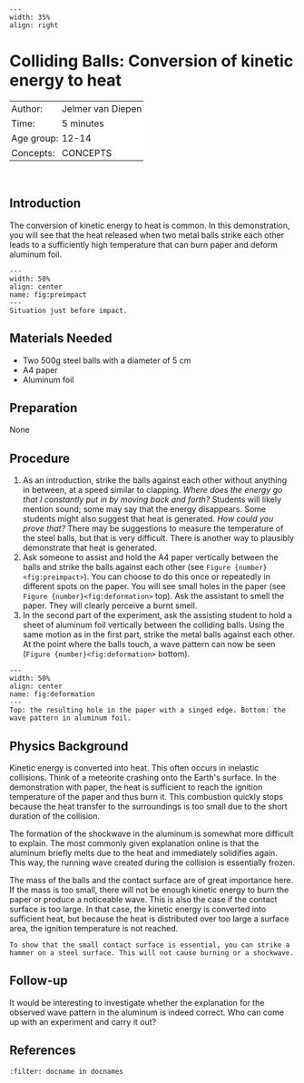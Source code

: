 ```{figure} ../../figures/ready.png
---
width: 35%
align: right
```

# Colliding Balls: Conversion of kinetic energy to heat

<table style="width: 100%; border-collapse: collapse; border: none;">
    <tr style="background-color: white;"> 
        <td style="text-align: left; padding: 3px; border: none;">Author:</td>
        <td style="text-align: left; padding: 3px; border: none;">Jelmer van Diepen</td>
    </tr>
    <tr style="background-color: white;">
        <td style="text-align: left; padding: 3px; border: none;">Time:</td>
        <td style="text-align: left; padding: 3px; border: none;">5 minutes</td>
    </tr>
    <tr style="background-color: white;">
        <td style="text-align: left; padding: 3px; border: none;">Age group:</td>
        <td style="text-align: left; padding: 3px; border: none;">12-14</td>
    </tr>
    <tr style="background-color: white;">
        <td style="text-align: left; padding: 3px; border: none;">Concepts:</td>
        <td style="text-align: left; padding: 3px; border: none;">CONCEPTS</td>
    </tr>
</table><br>


## Introduction
The conversion of kinetic energy to heat is common. In this demonstration, you will see that the heat released when two metal balls strike each other leads to a sufficiently high temperature that can burn paper and deform aluminum foil.

```{figure} WoS03_Balletje_tik_SD_fig1.jpg
---
width: 50%
align: center
name: fig:preimpact
---
Situation just before impact.
```


## Materials Needed
- Two 500g steel balls with a diameter of 5 cm
- A4 paper
- Aluminum foil

## Preparation
None

## Procedure
1. As an introduction, strike the balls against each other without anything in between, at a speed similar to clapping. *Where does the energy go that I constantly put in by moving back and forth?* Students will likely mention sound; some may say that the energy disappears. Some students might also suggest that heat is generated. *How could you prove that?* There may be suggestions to measure the temperature of the steel balls, but that is very difficult. There is another way to plausibly demonstrate that heat is generated.
2. Ask someone to assist and hold the A4 paper vertically between the balls and strike the balls against each other (see `Figure {number}<fig:preimpact>`). You can choose to do this once or repeatedly in different spots on the paper. You will see small holes in the paper (see `Figure {number}<fig:deformation>` top). Ask the assistant to smell the paper. They will clearly perceive a burnt smell.
3. In the second part of the experiment, ask the assisting student to hold a sheet of aluminum foil vertically between the colliding balls. Using the same motion as in the first part, strike the metal balls against each other. At the point where the balls touch, a wave pattern can now be seen (`Figure {number}<fig:deformation>` bottom).
```{figure} WoS03_Balletje_Tik_SD_fig2.jpg
---
width: 50%
align: center
name: fig:deformation
---
Top: the resulting hole in the paper with a singed edge. Bottom: the wave pattern in aluminum foil.
```

## Physics Background
Kinetic energy is converted into heat. This often occurs in inelastic collisions. Think of a meteorite crashing onto the Earth's surface. In the demonstration with paper, the heat is sufficient to reach the ignition temperature of the paper and thus burn it. This combustion quickly stops because the heat transfer to the surroundings is too small due to the short duration of the collision.

The formation of the shockwave in the aluminum is somewhat more difficult to explain. The most commonly given explanation online is that the aluminum briefly melts due to the heat and immediately solidifies again. This way, the running wave created during the collision is essentially frozen.

The mass of the balls and the contact surface are of great importance here. If the mass is too small, there will not be enough kinetic energy to burn the paper or produce a noticeable wave. This is also the case if the contact surface is too large. In that case, the kinetic energy is converted into sufficient heat, but because the heat is distributed over too large a surface area, the ignition temperature is not reached.

```{tip}
To show that the small contact surface is essential, you can strike a hammer on a steel surface. This will not cause burning or a shockwave.
```
## Follow-up
It would be interesting to investigate whether the explanation for the observed wave pattern in the aluminum is indeed correct. Who can come up with an experiment and carry it out?

## References
```{bibliography}
:filter: docname in docnames
```
